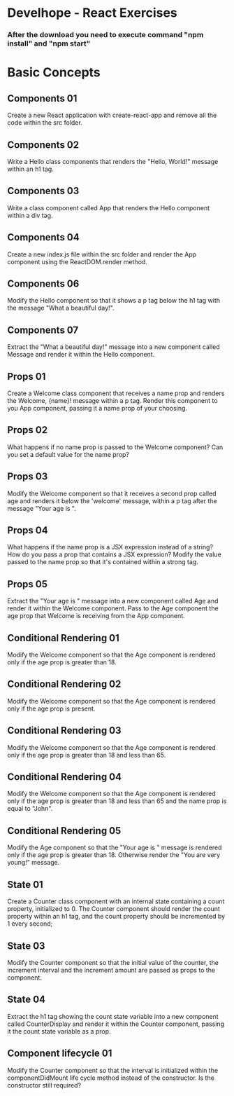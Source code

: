 # Develhope - React Exercises

### After the download you need to execute command "npm install" and "npm start"

# Basic Concepts

## Components 01

Create a new React application with create-react-app and remove all the code within the src folder.

## Components 02

Write a Hello class components that renders the "Hello, World!" message within an h1 tag.

## Components 03

Write a class component called App that renders the Hello component within a div tag.

## Components 04

Create a new index.js file within the src folder and render the App component using the ReactDOM.render method.

## Components 06

Modify the Hello component so that it shows a p tag below the h1 tag with the message "What a beautiful day!".

## Components 07

Extract the "What a beautiful day!" message into a new component called Message and render it within the Hello component.

## Props 01

Create a Welcome class component that receives a name prop and renders the Welcome, {name}! message within a p tag. Render this component to you App component, passing it a name prop of your choosing.


## Props 02

What happens if no name prop is passed to the Welcome component? Can you set a default value for the name prop?

## Props 03

Modify the Welcome component so that it receives a second prop called age and renders it below the 'welcome' message, within a p tag after the message "Your age is ".

## Props 04

What happens if the name prop is a JSX expression instead of a string? How do you pass a prop that contains a JSX expression? Modify the value passed to the name prop so that it's contained within a strong tag.

## Props 05

Extract the "Your age is " message into a new component called Age and render it within the Welcome component. Pass to the Age component the age prop that Welcome is receiving from the App component.

## Conditional Rendering 01

Modify the Welcome component so that the Age component is rendered only if the age prop is greater than 18.

## Conditional Rendering 02

Modify the Welcome component so that the Age component is rendered only if the age prop is present.

## Conditional Rendering 03

Modify the Welcome component so that the Age component is rendered only if the age prop is greater than 18 and less than 65.

## Conditional Rendering 04

Modify the Welcome component so that the Age component is rendered only if the age prop is greater than 18 and less than 65 and the name prop is equal to "John".

## Conditional Rendering 05

Modify the Age component so that the "Your age is " message is rendered only if the age prop is greater than 18. Otherwise render the "You are very young!" message.

## State 01

Create a Counter class component with an internal state containing a count property, initialized to 0. The Counter component should render the count property within an h1 tag, and the count property should be incremented by 1 every second;

## State 03

Modify the Counter component so that the initial value of the counter, the increment interval and the increment amount are passed as props to the component.

## State 04

Extract the h1 tag showing the count state variable into a new component called CounterDisplay and render it within the Counter component, passing it the count state variable as a prop.

## Component lifecycle 01

Modify the Counter component so that the interval is initialized within the componentDidMount life cycle method instead of the constructor. Is the constructor still required?